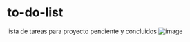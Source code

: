 # to-do-list
lista de tareas para proyecto pendiente y concluidos
![image](https://user-images.githubusercontent.com/77991838/144298147-8a75c7cb-c344-44d2-9ac2-37a4023c4ec0.png)
